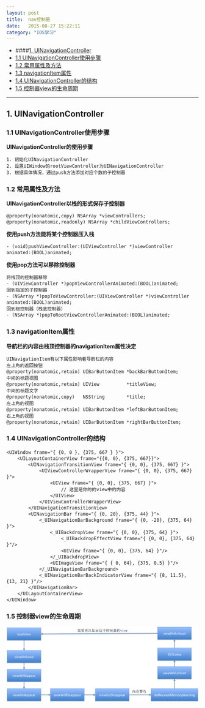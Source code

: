 ```yaml
---
layout: post
title:  nav控制器
date:   2015-08-27 15:22:11
category: "IOS学习"
---
```

* ####[1. UINavigationController](#1) 
* [1.1 UINavigationController使用步骤](#1.1) 
* [1.2 常用属性及方法](#1.2) 
* [1.3 navigationItem属性](#1.3)
* [1.4 UINavigationController的结构](#1.4) 
* [1.5 控制器view的生命周期](#1.5) 

---


<h2 id="1"> 1. UINavigationController</h2>

<h3 id="1.1"> 1.1 UINavigationController使用步骤</h3> 

**UINavigationController的使用步骤**
	
	1. 初始化UINavigationController
	2. 设置UIWindow的rootViewController为UINavigationController
	3. 根据具体情况，通过push方法添加对应个数的子控制器
 
<h3 id="1.2"> 1.2 常用属性及方法</h3> 

**UINavigationController以栈的形式保存子控制器**

	@property(nonatomic,copy) NSArray *viewControllers;
	@property(nonatomic,readonly) NSArray *childViewControllers;

**使用push方法能将某个控制器压入栈**

	- (void)pushViewController:(UIViewController *)viewController 
	animated:(BOOL)animated;

**使用pop方法可以移除控制器**

	将栈顶的控制器移除	
	- (UIViewController *)popViewControllerAnimated:(BOOL)animated;
	回到指定的子控制器
	- (NSArray *)popToViewController:(UIViewController *)viewController 
	animated:(BOOL)animated;
	回到根控制器（栈底控制器）
	- (NSArray *)popToRootViewControllerAnimated:(BOOL)animated;


<h3 id="1.3"> 1.3 navigationItem属性</h3> 

**导航栏的内容由栈顶控制器的navigationItem属性决定**

	UINavigationItem有以下属性影响着导航栏的内容
	左上角的返回按钮
	@property(nonatomic,retain) UIBarButtonItem *backBarButtonItem;
	中间的标题视图
	@property(nonatomic,retain) UIView          *titleView;
	中间的标题文字
	@property(nonatomic,copy)   NSString        *title;
	左上角的视图
	@property(nonatomic,retain) UIBarButtonItem *leftBarButtonItem;
	右上角的视图
	@property(nonatomic,retain) UIBarButtonItem *rightBarButtonItem;


<h3 id="1.4"> 1.4 UINavigationController的结构</h3> 

	<UIWindow frame="{ {0, 0 }, {375, 667 } }">
		<UILayoutContainerView frame="{{0, 0}, {375, 667}}">
			<UINavigationTransitionView frame="{ {0, 0}, {375, 667} }">
				<UIViewControllerWrapperView frame="{ {0, 0}, {375, 667} }">
					<UIView frame="{ {0, 0}, {375, 667} }">
						// 这里是你的的view中的内容
					</UIView>
				</UIViewControllerWrapperView>
			</UINavigationTransitionView>
			<UINavigationBar frame="{ {0, 20}, {375, 44} }">
				<_UINavigationBarBackground frame="{ {0, -20}, {375, 64} }">
					<_UIBackdropView frame="{ {0, 0}, {375, 64} }">
						<_UIBackdropEffectView frame="{ {0, 0}, {375, 64} }"/>
						<UIView frame="{ {0, 0}, {375, 64} }"/>
					</_UIBackdropView> 
					<UIImageView frame="{ { 0, 64}, {375, 0.5} }"/>
				</_UINavigationBarBackground>
				<_UINavigationBarBackIndicatorView frame="{ {8, 11.5}, {13, 21} }"/>
			</UINavigationBar>
		</UILayoutContainerView>
	</UIWindow>
 
<h3 id="1.5"> 1.5 控制器view的生命周期</h3> 

![关系图](http://raw.githubusercontent.com/min0012/MIN_Blog/gh-pages/_posts/图片/生命周期方法.png)

 